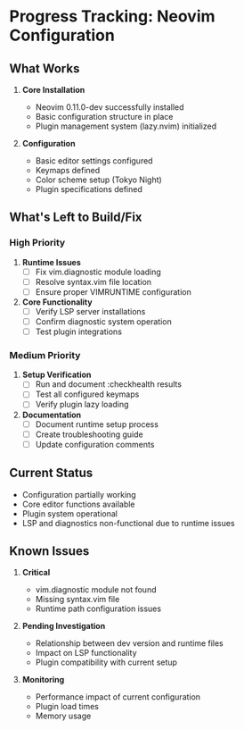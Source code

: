 # Progress Tracking: Neovim Configuration

## What Works
1. **Core Installation**
   - Neovim 0.11.0-dev successfully installed
   - Basic configuration structure in place
   - Plugin management system (lazy.nvim) initialized

2. **Configuration**
   - Basic editor settings configured
   - Keymaps defined
   - Color scheme setup (Tokyo Night)
   - Plugin specifications defined

## What's Left to Build/Fix

### High Priority
1. **Runtime Issues**
   - [ ] Fix vim.diagnostic module loading
   - [ ] Resolve syntax.vim file location
   - [ ] Ensure proper VIMRUNTIME configuration

2. **Core Functionality**
   - [ ] Verify LSP server installations
   - [ ] Confirm diagnostic system operation
   - [ ] Test plugin integrations

### Medium Priority
1. **Setup Verification**
   - [ ] Run and document :checkhealth results
   - [ ] Test all configured keymaps
   - [ ] Verify plugin lazy loading

2. **Documentation**
   - [ ] Document runtime setup process
   - [ ] Create troubleshooting guide
   - [ ] Update configuration comments

## Current Status
- Configuration partially working
- Core editor functions available
- Plugin system operational
- LSP and diagnostics non-functional due to runtime issues

## Known Issues
1. **Critical**
   - vim.diagnostic module not found
   - Missing syntax.vim file
   - Runtime path configuration issues

2. **Pending Investigation**
   - Relationship between dev version and runtime files
   - Impact on LSP functionality
   - Plugin compatibility with current setup

3. **Monitoring**
   - Performance impact of current configuration
   - Plugin load times
   - Memory usage